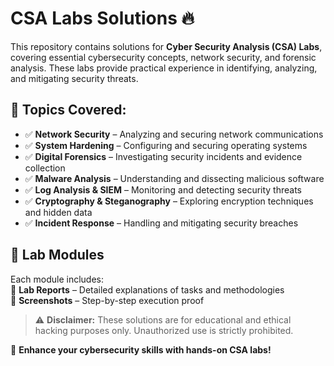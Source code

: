 # CSA Labs Solutions 🔥  

This repository contains solutions for **Cyber Security Analysis (CSA) Labs**, covering essential cybersecurity concepts, network security, and forensic analysis. These labs provide practical experience in identifying, analyzing, and mitigating security threats.  

## 📌 Topics Covered:  
- ✅ **Network Security** – Analyzing and securing network communications  
- ✅ **System Hardening** – Configuring and securing operating systems  
- ✅ **Digital Forensics** – Investigating security incidents and evidence collection  
- ✅ **Malware Analysis** – Understanding and dissecting malicious software  
- ✅ **Log Analysis & SIEM** – Monitoring and detecting security threats  
- ✅ **Cryptography & Steganography** – Exploring encryption techniques and hidden data  
- ✅ **Incident Response** – Handling and mitigating security breaches  

## 📂 Lab Modules  
Each module includes:  
📜 **Lab Reports** – Detailed explanations of tasks and methodologies  
📸 **Screenshots** – Step-by-step execution proof  

> ⚠️ **Disclaimer:** These solutions are for educational and ethical hacking purposes only. Unauthorized use is strictly prohibited.  

🚀 **Enhance your cybersecurity skills with hands-on CSA labs!**  
